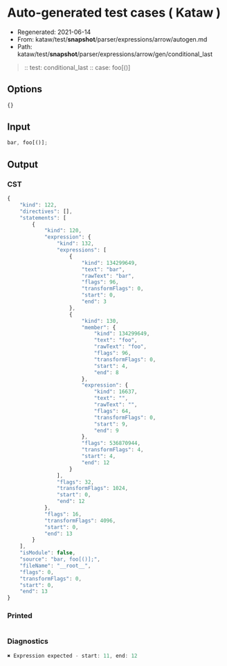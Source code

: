 # Auto-generated test cases ( Kataw )
- Regenerated: 2021-06-14
- From: kataw/test/__snapshot__/parser/expressions/arrow/autogen.md
- Path: kataw/test/__snapshot__/parser/expressions/arrow/gen/conditional_last
> :: test: conditional_last
> :: case: foo[()]
## Options

`````js
{}
`````
## Input

`````js
bar, foo[()];
`````
## Output

### CST

```javascript
{
    "kind": 122,
    "directives": [],
    "statements": [
        {
            "kind": 120,
            "expression": {
                "kind": 132,
                "expressions": [
                    {
                        "kind": 134299649,
                        "text": "bar",
                        "rawText": "bar",
                        "flags": 96,
                        "transformFlags": 0,
                        "start": 0,
                        "end": 3
                    },
                    {
                        "kind": 130,
                        "member": {
                            "kind": 134299649,
                            "text": "foo",
                            "rawText": "foo",
                            "flags": 96,
                            "transformFlags": 0,
                            "start": 4,
                            "end": 8
                        },
                        "expression": {
                            "kind": 16637,
                            "text": "",
                            "rawText": "",
                            "flags": 64,
                            "transformFlags": 0,
                            "start": 9,
                            "end": 9
                        },
                        "flags": 536870944,
                        "transformFlags": 4,
                        "start": 4,
                        "end": 12
                    }
                ],
                "flags": 32,
                "transformFlags": 1024,
                "start": 0,
                "end": 12
            },
            "flags": 16,
            "transformFlags": 4096,
            "start": 0,
            "end": 13
        }
    ],
    "isModule": false,
    "source": "bar, foo[()];",
    "fileName": "__root__",
    "flags": 0,
    "transformFlags": 0,
    "start": 0,
    "end": 13
}
```

### Printed

```javascript

```

### Diagnostics

```javascript
✖ Expression expected - start: 11, end: 12

```

